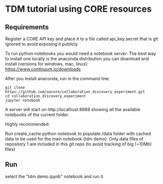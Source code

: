 # TDM tutorial using CORE resources

## Requirements

Register a CORE API key and place it to a file called api_key.secret that is git ignored to avoid exposing it publicly

To run python notebooks you would need a notebook server. The best way to install one locally is the anaconda distribution you can download and install (versions for windows, mac, linux):
https://www.continuum.io/downloads

After you install anaconda, run in the command line:
```
git clone https://github.com/oacore/collaboration_discovery_experiment.git
cd collaboration_discovery_experiment
jupyter notebook
```

A server will start on http://localhost:8888 showing all the available notebooks of the current folder.

Highly recommended:

Run create_cache python notebook to populate /data folder with cached data to be used for the main notebook (tdm demo). Only data files of repository 1 are included in this git repo (to avoid tracking of big (~10Mb) files)



## Run

select the "tdm demo.ipynb" notebook and run it.
